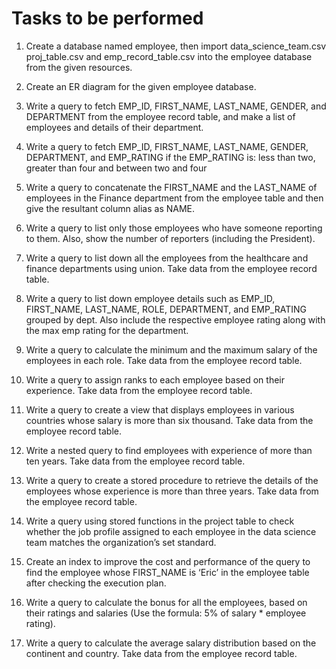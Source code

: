 # Tasks to be performed
1. Create a database named employee, then import data_science_team.csv proj_table.csv and emp_record_table.csv into the employee database from the given resources.

2. Create an ER diagram for the given employee database.

3. Write a query to fetch EMP_ID, FIRST_NAME, LAST_NAME, GENDER, and DEPARTMENT from the employee record table, and make a list of employees and details of their 
department.

4. Write a query to fetch EMP_ID, FIRST_NAME, LAST_NAME, GENDER, DEPARTMENT, and EMP_RATING if the EMP_RATING is: less than two, greater than four and 
between two and four

5. Write a query to concatenate the FIRST_NAME and the LAST_NAME of employees in the Finance department from the employee table and then give the resultant column 
alias as NAME.

6. Write a query to list only those employees who have someone reporting to them. Also, show the number of reporters (including the President).

7. Write a query to list down all the employees from the healthcare and finance departments using union. Take data from the employee record table.

 

8. Write a query to list down employee details such as EMP_ID, FIRST_NAME, LAST_NAME, ROLE, DEPARTMENT, and EMP_RATING grouped by dept. Also include the respective 
employee rating along with the max emp rating for the department.

 

9. Write a query to calculate the minimum and the maximum salary of the employees in each role. Take data from the employee record table.

 

10. Write a query to assign ranks to each employee based on their experience. Take data from the employee record table.

 

11. Write a query to create a view that displays employees in various countries whose salary is more than six thousand. Take data from the employee record table.

 

12. Write a nested query to find employees with experience of more than ten years. Take data from the employee record table.

 

13. Write a query to create a stored procedure to retrieve the details of the employees whose experience is more than three years. Take data from the employee record 
table.

 

14. Write a query using stored functions in the project table to check whether the job profile assigned to each employee in the data science team matches the organization’s 
set standard.

15. Create an index to improve the cost and performance of the query to find the employee whose FIRST_NAME is ‘Eric’ in the employee table after checking the execution plan.

 

16. Write a query to calculate the bonus for all the employees, based on their ratings and salaries (Use the formula: 5% of salary * employee rating).

 

17. Write a query to calculate the average salary distribution based on the continent and country. Take data from the employee record table.
